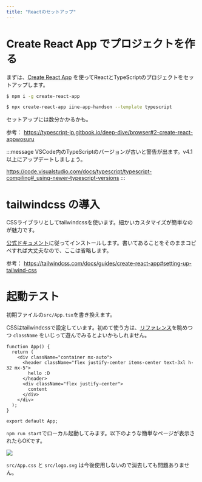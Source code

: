 ```yaml
---
title: "Reactのセットアップ"
---
```


# Create React App でプロジェクトを作る

まずは、[Create React App](https://github.com/facebook/create-react-app) を使ってReactとTypeScriptのプロジェクトをセットアップします。


~~~sh
$ npm i -g create-react-app
~~~


~~~sh
$ npx create-react-app iine-app-handson --template typescript
~~~

セットアップには数分かかるかも。

参考：
https://typescript-jp.gitbook.io/deep-dive/browser#2-create-react-appwosuru

:::message
VSCode内のTypeScriptのバージョンが古いと警告が出ます。v4.1以上にアップデートしましょう。

https://code.visualstudio.com/docs/typescript/typescript-compiling#_using-newer-typescript-versions
:::

# tailwindcss の導入

CSSライブラリとしてtailwindcssを使います。細かいカスタマイズが簡単なのが魅力です。

[公式ドキュメント](https://tailwindcss.com/docs/guides/create-react-app#setting-up-tailwind-css)に従ってインストールします。書いてあることをそのままコピペすれば大丈夫なので、ここは省略します。

参考：
https://tailwindcss.com/docs/guides/create-react-app#setting-up-tailwind-css

# 起動テスト

初期ファイルの`src/App.tsx`を書き換えます。

CSSはtailwindcssで設定しています。初めて使う方は、[リファレンス](https://tailwindcss.com/docs)を眺めつつ `className` をいじって遊んでみるとよいかもしれません。


~~~ts:src/App.tsx
function App() {
  return (
    <div className="container mx-auto">
      <header className="flex justify-center items-center text-3xl h-32 mx-5">
        hello :D
      </header>
      <div className="flex justify-center">
        content
      </div>
    </div>
  );
}

export default App;
~~~

`npm run start`でローカル起動してみます。以下のような簡単なページが表示されたらOKです。

![](https://storage.googleapis.com/zenn-user-upload/fnhxs6za57jdwdux5y3nsxv2hgk9)

`src/App.css` と `src/logo.svg` は今後使用しないので消去しても問題ありません。
